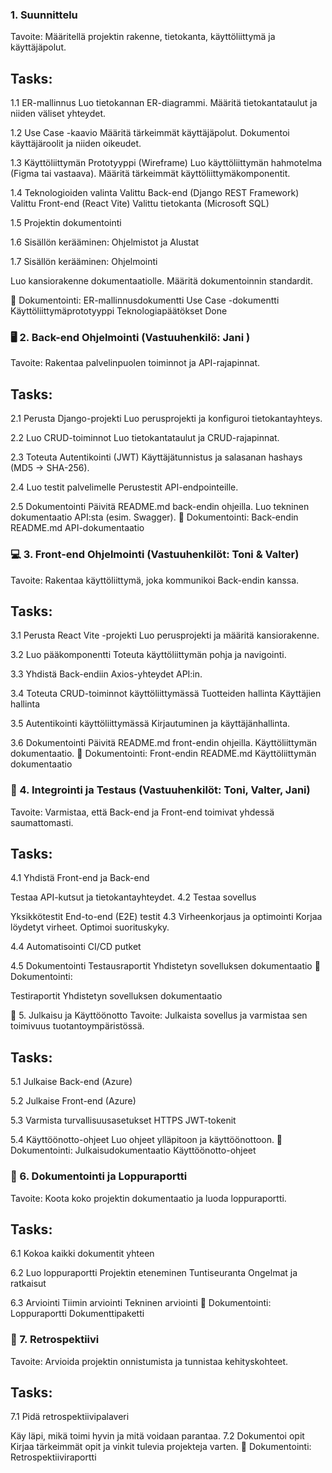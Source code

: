 ### 1. Suunnittelu 
Tavoite: Määritellä projektin rakenne, tietokanta, käyttöliittymä ja käyttäjäpolut.

## Tasks:
1.1 ER-mallinnus
Luo tietokannan ER-diagrammi.
Määritä tietokantataulut ja niiden väliset yhteydet.

1.2 Use Case -kaavio
Määritä tärkeimmät käyttäjäpolut.
Dokumentoi käyttäjäroolit ja niiden oikeudet.

1.3 Käyttöliittymän Prototyyppi (Wireframe)
Luo käyttöliittymän hahmotelma (Figma tai vastaava).
Määritä tärkeimmät käyttöliittymäkomponentit.

1.4 Teknologioiden valinta
Valittu Back-end (Django REST Framework)
Valittu Front-end (React Vite) 
Valittu tietokanta  (Microsoft SQL) 

1.5 Projektin dokumentointi

1.6 Sisällön kerääminen:
Ohjelmistot ja Alustat

1.7 Sisällön kerääminen:
Ohjelmointi


Luo kansiorakenne dokumentaatiolle.
Määritä dokumentoinnin standardit.

📝 Dokumentointi:
ER-mallinnusdokumentti
Use Case -dokumentti
Käyttöliittymäprototyyppi
Teknologiapäätökset Done


### 🖥️ 2. Back-end Ohjelmointi (Vastuuhenkilö: Jani )
Tavoite: Rakentaa palvelinpuolen toiminnot ja API-rajapinnat.

## Tasks:
2.1 Perusta Django-projekti
Luo perusprojekti ja konfiguroi tietokantayhteys.

2.2 Luo CRUD-toiminnot
Luo tietokantataulut ja CRUD-rajapinnat.

2.3 Toteuta Autentikointi (JWT)
Käyttäjätunnistus ja salasanan hashays (MD5 → SHA-256).

2.4 Luo testit palvelimelle
Perustestit API-endpointeille.

2.5 Dokumentointi
Päivitä README.md back-endin ohjeilla.
Luo tekninen dokumentaatio API:sta (esim. Swagger).
📝 Dokumentointi:
Back-endin README.md
API-dokumentaatio


### 💻 3. Front-end Ohjelmointi (Vastuuhenkilöt: Toni & Valter)
Tavoite: Rakentaa käyttöliittymä, joka kommunikoi Back-endin kanssa.

## Tasks:
3.1 Perusta React Vite -projekti
Luo perusprojekti ja määritä kansiorakenne.

3.2 Luo pääkomponentti
Toteuta käyttöliittymän pohja ja navigointi.

3.3 Yhdistä Back-endiin
Axios-yhteydet API:in.

3.4 Toteuta CRUD-toiminnot käyttöliittymässä
Tuotteiden hallinta
Käyttäjien hallinta

3.5 Autentikointi käyttöliittymässä
Kirjautuminen ja käyttäjänhallinta.

3.6 Dokumentointi
Päivitä README.md front-endin ohjeilla.
Käyttöliittymän dokumentaatio.
📝 Dokumentointi:
Front-endin README.md
Käyttöliittymän dokumentaatio

### 🔌 4. Integrointi ja Testaus (Vastuuhenkilöt: Toni, Valter, Jani)
Tavoite: Varmistaa, että Back-end ja Front-end toimivat yhdessä saumattomasti.

## Tasks:
4.1 Yhdistä Front-end ja Back-end

Testaa API-kutsut ja tietokantayhteydet.
4.2 Testaa sovellus

Yksikkötestit
End-to-end (E2E) testit
4.3 Virheenkorjaus ja optimointi
Korjaa löydetyt virheet.
Optimoi suorituskyky.

4.4 Automatisointi
 CI/CD putket

4.5 Dokumentointi
Testausraportit
Yhdistetyn sovelluksen dokumentaatio
📝 Dokumentointi:

Testiraportit
Yhdistetyn sovelluksen dokumentaatio

🚀 5. Julkaisu ja Käyttöönotto
Tavoite: Julkaista sovellus ja varmistaa sen toimivuus tuotantoympäristössä.

## Tasks:
5.1 Julkaise Back-end (Azure)

5.2 Julkaise Front-end (Azure)

5.3 Varmista turvallisuusasetukset
HTTPS
JWT-tokenit

5.4 Käyttöönotto-ohjeet
Luo ohjeet ylläpitoon ja käyttöönottoon.
📝 Dokumentointi:
Julkaisudokumentaatio
Käyttöönotto-ohjeet

### 📑 6. Dokumentointi ja Loppuraportti
Tavoite: Koota koko projektin dokumentaatio ja luoda loppuraportti.

## Tasks:
6.1 Kokoa kaikki dokumentit yhteen

6.2 Luo loppuraportti
Projektin eteneminen
Tuntiseuranta
Ongelmat ja ratkaisut

6.3 Arviointi
Tiimin arviointi
Tekninen arviointi
📝 Dokumentointi:
Loppuraportti
Dokumenttipaketti

### 🧠 7. Retrospektiivi
Tavoite: Arvioida projektin onnistumista ja tunnistaa kehityskohteet.

## Tasks:
7.1 Pidä retrospektiivipalaveri

Käy läpi, mikä toimi hyvin ja mitä voidaan parantaa.
7.2 Dokumentoi opit
Kirjaa tärkeimmät opit ja vinkit tulevia projekteja varten.
📝 Dokumentointi:
Retrospektiiviraportti
